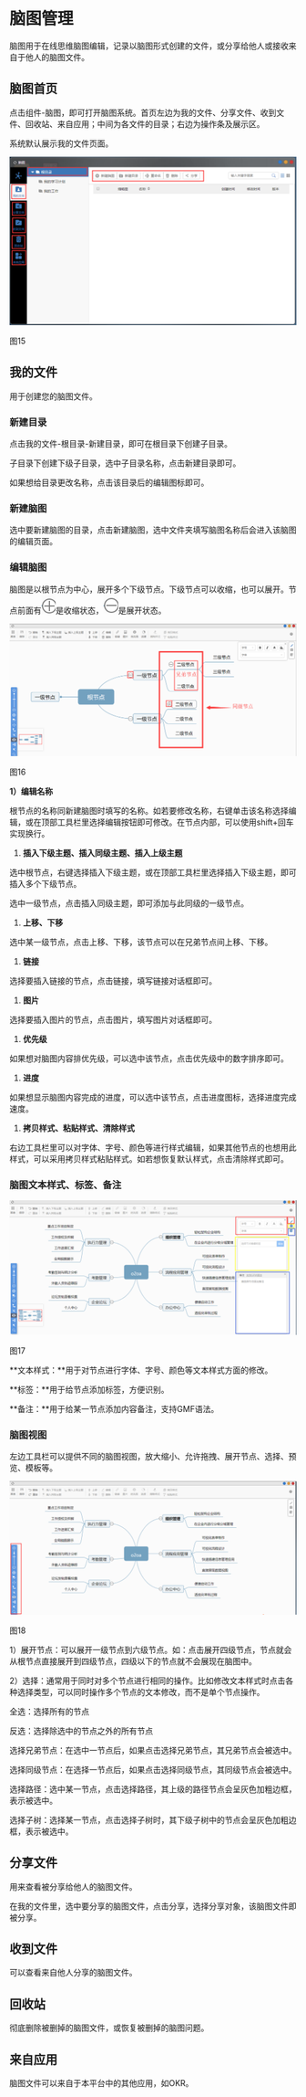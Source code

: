 # 脑图管理

脑图用于在线思维脑图编辑，记录以脑图形式创建的文件，或分享给他人或接收来自于他人的脑图文件。

## 脑图首页

点击组件-脑图，即可打开脑图系统。首页左边为我的文件、分享文件、收到文件、回收站、来自应用；中间为各文件的目录；右边为操作条及展示区。

系统默认展示我的文件页面。

![](../.gitbook/assets/0%20%286%29.png)

图15

## 我的文件

 用于创建您的脑图文件。

### 新建目录

点击我的文件-根目录-新建目录，即可在根目录下创建子目录。

子目录下创建下级子目录，选中子目录名称，点击新建目录即可。

如果想给目录更改名称，点击该目录后的编辑图标即可。

### 新建脑图

选中要新建脑图的目录，点击新建脑图，选中文件夹填写脑图名称后会进入该脑图的编辑页面。

### 编辑脑图

脑图是以根节点为中心，展开多个下级节点。下级节点可以收缩，也可以展开。节点前面有![](../.gitbook/assets/1%20%2812%29.png)是收缩状态，![](../.gitbook/assets/2%20%282%29.png)是展开状态。

![](../.gitbook/assets/3%20%285%29.png)

图16

**1）编辑名称**

根节点的名称同新建脑图时填写的名称。如若要修改名称，右键单击该名称选择编辑，或在顶部工具栏里选择编辑按钮即可修改。在节点内部，可以使用shift+回车 实现换行。

1. **插入下级主题、插入同级主题、插入上级主题**

选中根节点，右键选择插入下级主题，或在顶部工具栏里选择插入下级主题，即可插入多个下级节点。

选中一级节点，点击插入同级主题，即可添加与此同级的一级节点。

1. **上移、下移**

选中某一级节点，点击上移、下移，该节点可以在兄弟节点间上移、下移。

1. **链接**

选择要插入链接的节点，点击链接，填写链接对话框即可。

1. **图片**

选择要插入图片的节点，点击图片，填写图片对话框即可。

1. **优先级**

如果想对脑图内容排优先级，可以选中该节点，点击优先级中的数字排序即可。

1. **进度**

如果想显示脑图内容完成的进度，可以选中该节点，点击进度图标，选择进度完成速度。

1. **拷贝样式、粘贴样式、清除样式**

右边工具栏里可以对字体、字号、颜色等进行样式编辑，如果其他节点的也想用此样式，可以采用拷贝样式粘贴样式。如若想恢复默认样式，点击清除样式即可。

### 脑图文本样式、标签、备注

![](../.gitbook/assets/4%20%288%29.png)

图17

**文本样式：**用于对节点进行字体、字号、颜色等文本样式方面的修改。

**标签：**用于给节点添加标签，方便识别。

**备注：**用于给某一节点添加内容备注，支持GMF语法。

### 脑图视图

左边工具栏可以提供不同的脑图视图，放大缩小、允许拖拽、展开节点、选择、预览、模板等。

![](../.gitbook/assets/5%20%285%29.png)

图18

1）展开节点：可以展开一级节点到六级节点。如：点击展开四级节点，节点就会从根节点直接展开到四级节点，四级以下的节点就不会展现在脑图中。

2）选择：通常用于同时对多个节点进行相同的操作。比如修改文本样式时点击各种选择类型，可以同时操作多个节点的文本修改，而不是单个节点操作。

全选：选择所有的节点

反选：选择除选中的节点之外的所有节点

选择兄弟节点：在选中一节点后，如果点击选择兄弟节点，其兄弟节点会被选中。

选择同级节点：在选择一节点后，如果点击选择同级节点，其同级节点会被选中。

选择路径：选中某一节点，点击选择路径，其上级的路径节点会呈灰色加粗边框，表示被选中。

选择子树：选择某一节点，点击选择子树时，其下级子树中的节点会呈灰色加粗边框，表示被选中。

## 分享文件

用来查看被分享给他人的脑图文件。

在我的文件里，选中要分享的脑图文件，点击分享，选择分享对象，该脑图文件即被分享。

## 收到文件

可以查看来自他人分享的脑图文件。

## 回收站

彻底删除被删掉的脑图文件，或恢复被删掉的脑图问题。

## 来自应用

脑图文件可以来自于本平台中的其他应用，如OKR。

